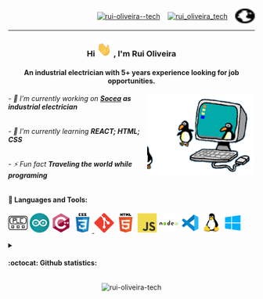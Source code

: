 <p align="right"> 
<a href="https://www.rui-oliveira.com/github/linkedin" target="_blank" rel="noreferrer"><img align="center" src="https://raw.githubusercontent.com/rahuldkjain/github-profile-readme-generator/master/src/images/icons/Social/linked-in-alt.svg" alt="rui-oliveira--tech" height="30" width="40" /></a>
  &nbsp;&nbsp;
<a href="https://www.rui-oliveira.com/github/instagram" target="_blank" rel="noreferrer"><img align="center" src="https://raw.githubusercontent.com/rahuldkjain/github-profile-readme-generator/master/src/images/icons/Social/instagram.svg" alt="rui_oliveira_tech" height="30" width="40" /></a>  
  &nbsp;&nbsp;
<a href="https://www.rui-oliveira.com/" target="_blank" rel="noreferrer"><img align="center" src="https://raw.githubusercontent.com/iconic/open-iconic/master/svg/globe.svg" alt="rui-tech" height="30" width="40" /></a>
</p>

---

<h3 align="center">
 Hi 
  <img src="https://raw.githubusercontent.com/ABSphreak/ABSphreak/master/gifs/Hi.gif" height ="30 px" width="30px"/>
  , I'm Rui Oliveira</h1>
</h1>
<h4 align="center">An industrial electrician with 5+ years experience looking for job opportunities.</h4>

<p align="left">
    <img align="right" alt="rui-oliveira-tech" src="./assets/animated-penguin.gif" width="220px"/>
  
###### - 🔭 I’m currently working on **[Socea](https://www.socea.be/) as industrial electrician**

###### - 🌱 I’m currently learning **REACT; HTML; CSS**

###### - ⚡ Fun fact **Traveling the world while programing**

 </p>

<h4 align="left">📖 Languages and Tools:</h4>
<p align="left"> 
    <a href="https://ladderlogicworld.com/" target="_blank" rel="noreferrer"> 
        <img src="./icons/Ladder.svg" alt="Ladder" width="40" height="40"/></a> 
    <a href="https://www.arduino.cc/" target="_blank" rel="noreferrer"> 
        <img src="./icons/Arduino.svg" alt="Arduino" width="40" height="40"/></a> 
    <a href="https://www.w3schools.com/cpp/" target="_blank" rel="noreferrer"> 
        <img src="./icons/Cpp.svg" alt="Cpp" width="40" height="40"/></a> 
    <a href="https://www.w3schools.com/css/" target="_blank" rel="noreferrer"> 
        <img src="./icons/Css.svg" alt="css3" width="40" height="40"/> 
    </a> 
    <a href="https://git-scm.com/" target="_blank" rel="noreferrer"> 
        <img src="./icons/Git.svg" alt="Jit" width="40" height="40"/></a> 
    <a href="https://www.w3.org/html/" target="_blank" rel="noreferrer"> 
        <img src="./icons/Html5.svg" alt="Html5" width="40" height="40"/></a> 
    <a href="https://developer.mozilla.org/en-US/docs/Web/JavaScript" target="_blank" rel="noreferrer">         
        <img src="./icons/Js.svg" alt="Javascript" width="40" height="40"/></a> 
    <a href="https://nodejs.org" target="_blank" rel="noreferrer"> 
        <img src="./icons/NodeJs.svg" alt="NodeJs" width="40" height="40"/></a>
    <a href="https://code.visualstudio.com/" target="_blank" rel="noreferrer"> 
        <img src="./icons/Vsc.png" alt="VsCode" width="40" height="40"/></a>  
    <a href="https://www.linux.org/" target="_blank" rel="noreferrer"> 
        <img src="./icons/Linux.svg" alt="Linux" width="40" height="40"/></a>  
    <a href="https://www.microsoft.com/windows/" target="_blank" rel="noreferrer"> 
        <img src="./icons/Win.png" alt="Windows" width="40" height="40"/></a> 
</p>

<details>
    <summary>
        <h4 align="left">:octocat: Github statistics:</h4>
    </summary>
    <p>
        &nbsp;
        <img align="center" src="https://github-readme-stats.vercel.app/api?username=rui-oliveira-tech&show_icons=true&locale=en" alt="rui-oliveira-tech" />
        <img align="center" src="https://github-readme-streak-stats.herokuapp.com/?user=rui-oliveira-tech&" alt="rui-oliveira-tech" />
    </p>
</details>

<p align="center"> 
    <img src="https://komarev.com/ghpvc/?username=rui-oliveira-tech&label=Profile%20views&color=0e75b6&style=flat" alt="rui-oliveira-tech" /> 
</p>
